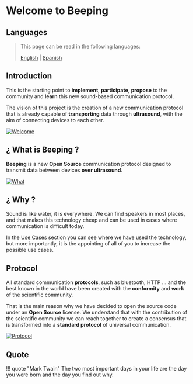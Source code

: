 # Welcome to Beeping

## Languages

> This page can be read in the following languages:
>  
> [English](https://docs.beeping.land) | [Spanish](https://docs-es.beeping.land)

## Introduction

This is the starting point to **implement**, **participate**, **propose** to the community and **learn** this new sound-based communication protocol.

The vision of this project is the creation of a new communication protocol that is already capable of **transporting** data through **ultrasound**, with the aim of connecting devices to each other.

[![Welcome](/assets/images/deck/beeping.001.jpeg)](/assets/images/deck/beeping.001.jpeg)

## ¿ What is Beeping ?

**Beeping** is a new **Open Source** communication protocol designed to transmit data between devices **over ultrasound**.

[![What](/assets/images/deck/beeping.003.jpeg)](/assets/images/deck/beeping.003.jpeg)

## ¿ Why ?

Sound is like water, it is everywhere. We can find speakers in most places, and that makes this technology cheap and can be used in cases where communication is difficult today.

In the [Use Cases](use-cases.md) section you can see where we have used the technology, but more importantly, it is the appointing of all of you to increase the possible use cases.

## Protocol

All standard communication **protocols**, such as bluetooth, HTTP ... and the best known in the world have been created with the **conformity** and **work** of the scientific community.

That is the main reason why we have decided to open the source code under an **Open Source** license. We understand that with the contribution of the scientific community we can reach together to create a consensus that is transformed into a **standard protocol** of universal communication.

[![Protocol](/assets/images/deck/beeping.004.jpeg)](/assets/images/deck/beeping.004.jpeg)

## Quote

!!! quote "Mark Twain"
    The two most important days in your life are the day you were born and the day you find out why.
